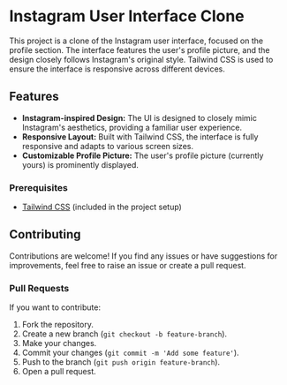 
# Instagram User Interface Clone

This project is a clone of the Instagram user interface, focused on the profile section. The interface features the user's profile picture, and the design closely follows Instagram's original style. Tailwind CSS is used to ensure the interface is responsive across different devices.

## Features

- **Instagram-inspired Design:** The UI is designed to closely mimic Instagram's aesthetics, providing a familiar user experience.
- **Responsive Layout:** Built with Tailwind CSS, the interface is fully responsive and adapts to various screen sizes.
- **Customizable Profile Picture:** The user's profile picture (currently yours) is prominently displayed.


### Prerequisites

- [Tailwind CSS](https://tailwindcss.com/) (included in the project setup)

## Contributing

Contributions are welcome! If you find any issues or have suggestions for improvements, feel free to raise an issue or create a pull request.

### Pull Requests

If you want to contribute:

1. Fork the repository.
2. Create a new branch (`git checkout -b feature-branch`).
3. Make your changes.
4. Commit your changes (`git commit -m 'Add some feature'`).
5. Push to the branch (`git push origin feature-branch`).
6. Open a pull request.
